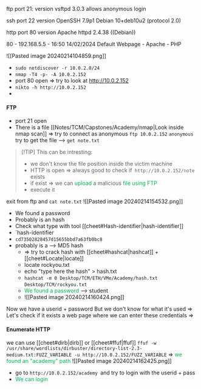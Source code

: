 ftp port 21:
version vsftpd 3.0.3
allows anonymous login

ssh port 22
version OpenSSH 7.9p1 Debian 10+deb10u2 (protocol 2.0)

http port 80
version  Apache httpd 2.4.38 ((Debian))


80 - 192.168.5.5 - 16:50 14/02/2024
Default Webpage - Apache - PHP



![[Pasted image 20240214104859.png]]

- `sudo netdiscover -r 10.0.2.0/24`
- `nmap -T4 -p- -A 10.0.2.152`  
- port 80 open => try to look at http://10.0.2.152
- `nikto -h http://10.0.2.152`
- 
#### FTP
- port 21 open
- There is a file         [[Notes/TCM/Capstones/Academy/nmap|Look inside nmap scan]]
=>
try to connect as anonymous 
`ftp 10.0.2.152`
`anonymous`
try to get the file -->  `get note.txt`

> [!TIP] This can be intresting:
>- we don't know the file position inside the victim machine
>- HTTP is open =>  always good to check if` http://10.0.2.152/note` exists
>- if exist => we can <span style="color:#00b050">upload</span> a malicious <span style="color:#00b050">file using FTP</span>
>- execute it
	
exit from ftp and `cat note.txt`
![[Pasted image 20240214154532.png]]
- We found a password
- Probably is an hash
- Check what type with tool [[cheet#Hash-identifier|hash-identifier]] 
- `hash-identifier
- `cd73502828457d15655bbd7a63fb0bc8`
- probably is a --> MD5 hash
	- => try to crack hash with [[cheet#hashcat|hashcat]] + [[cheet#Locate|locate]]
	- locate rockyou.txt
	- echo "type here the hash" > hash.txt
	- `hashcat -m 0 Desktop/TCM/ETH/VMe/Academy/hash.txt` `Desktop/TCM/rockyou.txt` 
	- <span style="color:#00b050">We found a password</span> -->  student
	- ![[Pasted image 20240214160424.png]]

Now we have a userid + password 
But we don't know for what it's used
=>
Let's check if it exists a web page where we can enter these credentials
=>
#### Enumerate HTTP
we can use [[cheet#dirb|dirb]] or [[cheet#ffuf|ffuf]]
`ffuf -w /usr/share/wordlists/dirbuster/directory-list-2.3-medium.txt:FUZZ_VARIABLE -u http://10.0.2.152/FUZZ_VARIABLE`
=>
<span style="color:#00b050">we found an "academy" path</span>
![[Pasted image 20240214162425.png]]
- go to `http://10.0.2.152/academy `and try to login with the userid + pass
- <span style="color:#00b050">We can login </span>



